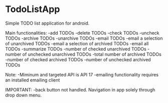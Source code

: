 TodoListApp
===========

Simple TODO list application for android.

Main functionalities:
  -add TODOs
  -delete TODOs
  -check TODOs
  -uncheck TODOs
  -archive TODOs
  -unarchive TODOs
  -email TODOs
    -email a selection of unarchived TODOs
    -email a selection of archived TODOs
    -email all TODOs
  -summarize TODOs
    -number of checked unarchived TODOs
    -number of unchecked unarchived TODOs
    -total number of archived TODOs
    -number of checked archived TODOs
    -number of unchecked archived TODOs

Note:
  -Miminum and targeted API is API 17
  -emailing functionality requires an installed emailing client

IMPORTANT:
  -back button not handled. Navigation in app solely through drop down menu.